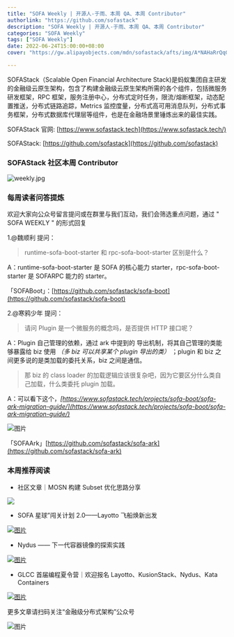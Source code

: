 ```yaml
---
title: "SOFA Weekly | 开源人-于雨、本周 QA、本周 Contributor"
authorlink: "https://github.com/sofastack"
description: "SOFA Weekly | 开源人-于雨、本周 QA、本周 Contributor"
categories: "SOFA Weekly"
tags: ["SOFA Weekly"]
date: 2022-06-24T15:00:00+08:00
cover: "https://gw.alipayobjects.com/mdn/sofastack/afts/img/A*NAHaRrQqGzAAAAAAAAAAAAAAARQnAQ"

---
```


SOFAStack（Scalable Open Financial Architecture Stack)是蚂蚁集团自主研发的金融级云原生架构，包含了构建金融级云原生架构所需的各个组件，包括微服务研发框架，RPC 框架，服务注册中心，分布式定时任务，限流/熔断框架，动态配置推送，分布式链路追踪，Metrics 监控度量，分布式高可用消息队列，分布式事务框架，分布式数据库代理层等组件，也是在金融场景里锤炼出来的最佳实践。

SOFAStack 官网: [https://www.sofastack.tech](https://www.sofastack.tech/)

SOFAStack: [https://github.com/sofastack](https://github.com/sofastack)

### SOFAStack 社区本周 Contributor 

![weekly.jpg](https://p3-juejin.byteimg.com/tos-cn-i-k3u1fbpfcp/81221d08a1e54ccd8b0847c8d9932fc9~tplv-k3u1fbpfcp-zoom-1.image)

### 每周读者问答提炼

欢迎大家向公众号留言提问或在群里与我们互动，我们会筛选重点问题，通过 " SOFA WEEKLY " 的形式回复

1.@魏顺利 提问：

>runtime-sofa-boot-starter 和 rpc-sofa-boot-starter 区别是什么？

A：runtime-sofa-boot-starter 是 SOFA 的核心能力 starter，rpc-sofa-boot-starter 是 SOFARPC 能力的 starter。

「SOFABoot」：[https://github.com/sofastack/sofa-boot](https://github.com/sofastack/sofa-boot)

2.@寒鸦少年 提问：

>请问 Plugin 是一个微服务的概念吗，是否提供 HTTP 接口呢？

A：Plugin 自己管理的依赖，通过 ark 中提到的 导出机制，将其自己管理的类能够暴露给 biz 使用 *（多 biz 可以共享某个 plugin 导出的类）* ；plugin 和 biz 之间更多说的是类加载的委托关系，biz 之间是通信。

>那 biz 的 class loader 的加载逻辑应该很复杂吧，因为它要区分什么类自己加载，什么类委托 plugin 加载。

A：可以看下这个，*[https://www.sofastack.tech/projects/sofa-boot/sofa-ark-migration-guide/](https://www.sofastack.tech/projects/sofa-boot/sofa-ark-migration-guide/)*

![图片](https://p3-juejin.byteimg.com/tos-cn-i-k3u1fbpfcp/a469d3145e1c4f1da0babf360e345543~tplv-k3u1fbpfcp-zoom-1.image)

「SOFAArk」[https://github.com/sofastack/sofa-ark](https://github.com/sofastack/sofa-ark)

### 本周推荐阅读

- 社区文章｜MOSN 构建 Subset 优化思路分享

[![](https://p3-juejin.byteimg.com/tos-cn-i-k3u1fbpfcp/ef719407100b44a2bc79a4bf7773e17f~tplv-k3u1fbpfcp-zoom-1.image)](http://mp.weixin.qq.com/s?__biz=MzUzMzU5Mjc1Nw==&mid=2247511573&idx=1&sn=86019e1570b797f0d4c7f4aa2bcf2ad3&chksm=faa341cfcdd4c8d9aea24212d29c31f2732ec88ee65271703d2caa96dabc114e873f975fec8f&scene=21)

- SOFA 星球”闯关计划 2.0——Layotto 飞船焕新出发

[![图片](https://p3-juejin.byteimg.com/tos-cn-i-k3u1fbpfcp/eb25ccf615d2488faaf2c44a964bb1f2~tplv-k3u1fbpfcp-zoom-1.image)](http://mp.weixin.qq.com/s?__biz=MzUzMzU5Mjc1Nw==&mid=2247511173&idx=1&sn=42ef288272494dd294f14af454e0cb6d&chksm=faa3435fcdd4ca495c5c27e6ef8b5d241ab012d24364e0adfc4eb8a596fb928c4f3aeae508d0&scene=21)

- Nydus —— 下一代容器镜像的探索实践

[![图片](https://p3-juejin.byteimg.com/tos-cn-i-k3u1fbpfcp/8db66a2a6bfb45dfa5aca0cc4492c770~tplv-k3u1fbpfcp-zoom-1.image)](http://mp.weixin.qq.com/s?__biz=MzUzMzU5Mjc1Nw==&mid=2247510940&idx=1&sn=b545e0836a6182abddd13a05b2f90ba9&chksm=faa34446cdd4cd50a461f071cdc4d871bd6eeef2318a2ec73968c117b41740a56a296c726aee&scene=21)

- GLCC 首届编程夏令营｜欢迎报名 Layotto、KusionStack、Nydus、Kata Containers

[![图片](https://p3-juejin.byteimg.com/tos-cn-i-k3u1fbpfcp/04f4b8844106499f8c0a4395601eb319~tplv-k3u1fbpfcp-zoom-1.image)](http://mp.weixin.qq.com/s?__biz=MzUzMzU5Mjc1Nw==&mid=2247510027&idx=1&sn=43a8f240d7edd036307d0f1fdd616714&chksm=faa347d1cdd4cec7adf7762963a94617060d96decba99beffb44d5f940e5a7f076b0844c4ab0&scene=21)

更多文章请扫码关注“金融级分布式架构”公众号

![图片](https://p3-juejin.byteimg.com/tos-cn-i-k3u1fbpfcp/60b9e97715b942ceac9fda038437e814~tplv-k3u1fbpfcp-zoom-1.image)
